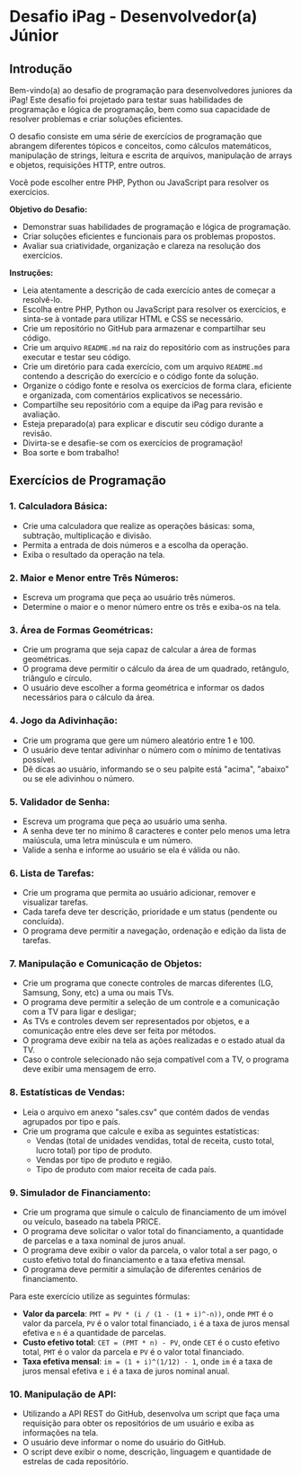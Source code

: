 # Desafio iPag - Desenvolvedor(a) Júnior

## Introdução

Bem-vindo(a) ao desafio de programação para desenvolvedores juniores da iPag! Este desafio foi projetado para testar suas habilidades de programação e lógica de programação, bem como sua capacidade de resolver problemas e criar soluções eficientes.

O desafio consiste em uma série de exercícios de programação que abrangem diferentes tópicos e conceitos, como cálculos matemáticos, manipulação de strings, leitura e escrita de arquivos, manipulação de arrays e objetos, requisições HTTP, entre outros.

Você pode escolher entre PHP, Python ou JavaScript para resolver os exercícios.

**Objetivo do Desafio:**

* Demonstrar suas habilidades de programação e lógica de programação.
* Criar soluções eficientes e funcionais para os problemas propostos.
* Avaliar sua criatividade, organização e clareza na resolução dos exercícios.

**Instruções:**

* Leia atentamente a descrição de cada exercício antes de começar a resolvê-lo.
* Escolha entre PHP, Python ou JavaScript para resolver os exercícios, e sinta-se à vontade para utilizar HTML e CSS se necessário.
* Crie um repositório no GitHub para armazenar e compartilhar seu código.
* Crie um arquivo `README.md` na raiz do repositório com as instruções para executar e testar seu código.
* Crie um diretório para cada exercício, com um arquivo `README.md` contendo a descrição do exercício e o código fonte da solução.
* Organize o código fonte e resolva os exercícios de forma clara, eficiente e organizada, com comentários explicativos se necessário.
* Compartilhe seu repositório com a equipe da iPag para revisão e avaliação.
* Esteja preparado(a) para explicar e discutir seu código durante a revisão.
* Divirta-se e desafie-se com os exercícios de programação!
* Boa sorte e bom trabalho!

## Exercícios de Programação

### 1. Calculadora Básica:

* Crie uma calculadora que realize as operações básicas: soma, subtração, multiplicação e divisão.
* Permita a entrada de dois números e a escolha da operação.
* Exiba o resultado da operação na tela.

### 2. Maior e Menor entre Três Números:

* Escreva um programa que peça ao usuário três números.
* Determine o maior e o menor número entre os três e exiba-os na tela.

### 3. Área de Formas Geométricas:

* Crie um programa que seja capaz de calcular a área de formas geométricas.
* O programa deve permitir o cálculo da área de um quadrado, retângulo, triângulo e círculo.
* O usuário deve escolher a forma geométrica e informar os dados necessários para o cálculo da área.

### 4. Jogo da Adivinhação:

* Crie um programa que gere um número aleatório entre 1 e 100.
* O usuário deve tentar adivinhar o número com o mínimo de tentativas possível.
* Dê dicas ao usuário, informando se o seu palpite está "acima", "abaixo" ou se ele adivinhou o número.

### 5. Validador de Senha:

* Escreva um programa que peça ao usuário uma senha.
* A senha deve ter no mínimo 8 caracteres e conter pelo menos uma letra maiúscula, uma letra minúscula e um número.
* Valide a senha e informe ao usuário se ela é válida ou não.

### 6. Lista de Tarefas:

* Crie um programa que permita ao usuário adicionar, remover e visualizar tarefas.
* Cada tarefa deve ter descrição, prioridade e um status (pendente ou concluída).
* O programa deve permitir a navegação, ordenação e edição da lista de tarefas.

### 7. Manipulação e Comunicação de Objetos:

* Crie um programa que conecte controles de marcas diferentes (LG, Samsung, Sony, etc) a uma ou mais TVs.
* O programa deve permitir a seleção de um controle e a comunicação com a TV para ligar e desligar;
* As TVs e controles devem ser representados por objetos, e a comunicação entre eles deve ser feita por métodos.
* O programa deve exibir na tela as ações realizadas e o estado atual da TV.
* Caso o controle selecionado não seja compatível com a TV, o programa deve exibir uma mensagem de erro.

### 8. Estatísticas de Vendas:

* Leia o arquivo em anexo "sales.csv" que contém dados de vendas agrupados por tipo e país.
* Crie um programa que calcule e exiba as seguintes estatísticas:
  * Vendas (total de unidades vendidas, total de receita, custo total, lucro total) por tipo de produto.
  * Vendas por tipo de produto e região.
  * Tipo de produto com maior receita de cada país.

### 9. Simulador de Financiamento:

* Crie um programa que simule o calculo de financiamento de um imóvel ou veículo, baseado na tabela PRICE.
* O programa deve solicitar o valor total do financiamento, a quantidade de parcelas e a taxa nominal de juros anual.
* O programa deve exibir o valor da parcela, o valor total a ser pago, o custo efetivo total do financiamento e a taxa efetiva mensal.
* O programa deve permitir a simulação de diferentes cenários de financiamento.

Para este exercício utilize as seguintes fórmulas:

* **Valor da parcela**: `PMT = PV * (i / (1 - (1 + i)^-n))`, onde `PMT` é o valor da parcela, `PV` é o valor total financiado, `i` é a taxa de juros mensal efetiva e `n` é a quantidade de parcelas.
* **Custo efetivo total**: `CET = (PMT * n) - PV`, onde `CET` é o custo efetivo total, `PMT` é o valor da parcela e `PV` é o valor total financiado.
* **Taxa efetiva mensal**: `im = (1 + i)^(1/12) - 1`, onde `im` é a taxa de juros mensal efetiva e `i` é a taxa de juros nominal anual.

### 10. Manipulação de API:

* Utilizando a API REST do GitHub, desenvolva um script que faça uma requisição para obter os repositórios de um usuário e exiba as informações na tela.
* O usuário deve informar o nome do usuário do GitHub.
* O script deve exibir o nome, descrição, linguagem e quantidade de estrelas de cada repositório.